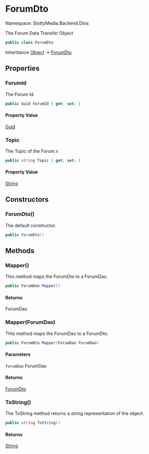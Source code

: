 # ForumDto

Namespace: SlottyMedia.Backend.Dtos

The Forum Data Transfer Object

```csharp
public class ForumDto
```

Inheritance [Object](https://docs.microsoft.com/en-us/dotnet/api/system.object) → [ForumDto](./slottymedia.backend.dtos.forumdto.md)

## Properties

### **ForumId**

The Forum Id.

```csharp
public Guid ForumId { get; set; }
```

#### Property Value

[Guid](https://docs.microsoft.com/en-us/dotnet/api/system.guid)<br>

### **Topic**

The Topic of the Forum.v

```csharp
public string Topic { get; set; }
```

#### Property Value

[String](https://docs.microsoft.com/en-us/dotnet/api/system.string)<br>

## Constructors

### **ForumDto()**

The default constructor.

```csharp
public ForumDto()
```

## Methods

### **Mapper()**

This method maps the ForumDto to a ForumDao.

```csharp
public ForumDao Mapper()
```

#### Returns

ForumDao<br>

### **Mapper(ForumDao)**

THis method maps the ForumDao to a ForumDto.

```csharp
public ForumDto Mapper(ForumDao forumDao)
```

#### Parameters

`forumDao` ForumDao<br>

#### Returns

[ForumDto](./slottymedia.backend.dtos.forumdto.md)<br>

### **ToString()**

The ToString method returns a string representation of the object.

```csharp
public string ToString()
```

#### Returns

[String](https://docs.microsoft.com/en-us/dotnet/api/system.string)<br>
